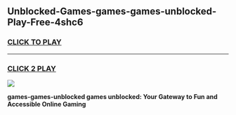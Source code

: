 
## Unblocked-Games-games-games-unblocked-Play-Free-4shc6
<h3>
<a href="https://premium76.site?title=games-games-unblocked&ref=20A">CLICK TO PLAY</a></h3>
<hr>

<h3>
<a href="https://premium76.site?title=games-games-unblocked&ref=20A">CLICK 2 PLAY</a>
  
</h3>

<a href="https://premium76.site?title=games-games-unblocked&ref=20A"><img src="https://clearcache.store/games.png"></a>


**games-games-unblocked games unblocked: Your Gateway to Fun and Accessible Online Gaming**
